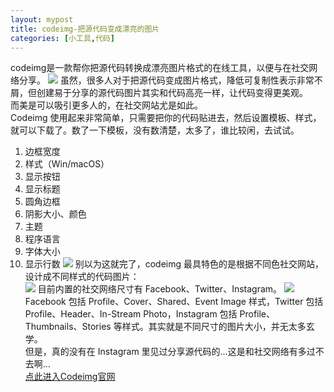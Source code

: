 ```yaml
---
layout: mypost
title: codeimg-把源代码变成漂亮的图片
categories: [小工具,代码]
---
```

codeimg是一款帮你把源代码转换成漂亮图片格式的在线工具，以便与在社交网络分享。
![](https://img3.appinn.net/images/201907/codeimg.jpg)
虽然，很多人对于把源代码变成图片格式，降低可复制性表示非常不屑，但创建易于分享的源代码图片其实和代码高亮一样，让代码变得更美观。    
而美是可以吸引更多人的，在社交网站尤是如此。    
Codeimg 使用起来非常简单，只需要把你的代码贴进去，然后设置模板、样式，就可以下载了。数了一下模板，没有数清楚，太多了，谁比较闲，去试试。     
1. 边框宽度
2. 样式（Win/macOS）
3. 显示按钮
4. 显示标题
5. 圆角边框
6. 阴影大小、颜色
7. 主题
8. 程序语言
9. 字体大小
10. 显示行数
![](https://img3.appinn.net/images/201907/2019-07-315-32-09.jpg)
别以为这就完了，codeimg 最具特色的是根据不同色社交网站，设计成不同样式的代码图片：    
![](https://img3.appinn.net/images/201907/2019-07-315-34-02.jpg)
目前内置的社交网络尺寸有 Facebook、Twitter、Instagram。
![](https://img3.appinn.net/images/201907/2019-07-315-37-05.jpg)
Facebook 包括 Profile、Cover、Shared、Event Image 样式，Twitter 包括 Profile、Header、In-Stream Photo，Instagram 包括 Profile、Thumbnails、Stories 等样式。其实就是不同尺寸的图片大小，并无太多玄学。     
但是，真的没有在 Instagram 里见过分享源代码的…这是和社交网络有多过不去啊…       
[点此进入Codeimg官网](https://codeimg.io/ "点此进入Codeimg官网")
